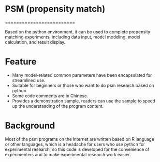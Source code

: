 # PSM (propensity match)
=========================

Based on the python environment, it can be used to complete propensity matching experiments, including data input, model modeling, model calculation, and result display.

Feature
=========================
- Many model-related common parameters have been encapsulated for streamlined use.
- Suitable for beginners or those who want to do psm research based on python.
- Some code comments are in Chinese.
- Provides a demonstration sample, readers can use the sample to speed up the understanding of the program content.

Background
=========================
Most of the psm programs on the Internet are written based on R language or other languages, which is a headache for users who use python for experimental research, so this code is developed for the convenience of experimenters and to make experimental research work easier.
